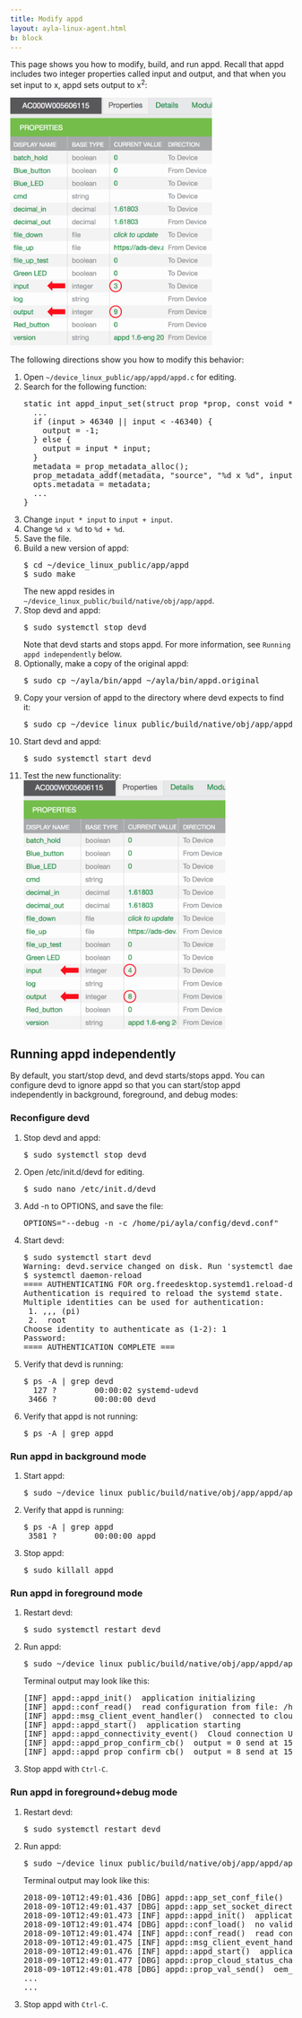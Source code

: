 ```yaml
---
title: Modify appd
layout: ayla-linux-agent.html
b: block
---
```


This page shows you how to modify, build, and run appd. Recall that appd includes two integer properties called input and output, and that when you set input to x, appd sets output to x<sup>2</sup>:

<img src="properties-001.png" width="360">

The following directions show you how to modify this behavior:

<ol>
<li>Open <code>~/device_linux_public/app/appd/appd.c</code> for editing.</li>
<li>Search for the following function:
<pre>
static int appd_input_set(struct prop &#42;prop, const void &#42;val, size_t len, const struct op_args &#42;args) {
  ...
  if (input > 46340 || input < -46340) {
    output = -1;
  } else {
    output = input &#42; input;
  }
  metadata = prop_metadata_alloc();
  prop_metadata_addf(metadata, "source", "%d x %d", input, input);
  opts.metadata = metadata;
  ...
}
</pre>
</li>
<li>Change <code>input * input</code> to <code>input + input</code>.</li>
<li>Change <code>%d x %d</code> to <code>%d + %d</code>.</li>
<li>Save the file.</li>
<li>Build a new version of appd:
<pre>
$ cd &#126;/device_linux_public/app/appd
$ sudo make
</pre>
The new appd resides in <code>&#126;/device_linux_public/build/native/obj/app/appd</code>.
</li>
<li>Stop devd and appd:
<pre>
$ sudo systemctl stop devd
</pre>
Note that devd starts and stops appd. For more information, see <code>Running appd independently</code> below.
</li>
<li>Optionally, make a copy of the original appd:
<pre>
$ sudo cp ~/ayla/bin/appd ~/ayla/bin/appd.original
</pre>
</li>
<li>Copy your version of appd to the directory where devd expects to find it:
<pre>
$ sudo cp ~/device_linux_public/build/native/obj/app/appd/appd ~/ayla/bin/appd
</pre>
</li>
<li>Start devd and appd:
<pre>
$ sudo systemctl start devd  
</pre>
</li>
<li>Test the new functionality:
<img src="properties-002.png" width="360">
</li>
</ol>

## Running appd independently

By default, you start/stop devd, and devd starts/stops appd. You can configure devd to ignore appd so that you can start/stop appd independently in background, foreground, and debug modes:

### Reconfigure devd

<ol>
<li>Stop devd and appd:
<pre>
$ sudo systemctl stop devd
</pre>
</li>
<li>Open /etc/init.d/devd for editing.
<pre>
$ sudo nano /etc/init.d/devd
</pre>
</li>
<li>Add -n to OPTIONS, and save the file:
<pre>
OPTIONS="--debug -n -c /home/pi/ayla/config/devd.conf"
</pre>
</li>
<li>Start devd:
<pre>
$ sudo systemctl start devd
Warning: devd.service changed on disk. Run 'systemctl daemon-reload' to reload units.
$ systemctl daemon-reload
==== AUTHENTICATING FOR org.freedesktop.systemd1.reload-daemon ===
Authentication is required to reload the systemd state.
Multiple identities can be used for authentication:
 1. ,,, (pi)
 2.  root
Choose identity to authenticate as (1-2): 1
Password: 
==== AUTHENTICATION COMPLETE ===
</pre>
</li>
<li>Verify that devd is running:
<pre>
$ ps -A | grep devd
  127 ?        00:00:02 systemd-udevd
 3466 ?        00:00:00 devd
</pre>
</li>
<li>Verify that appd is not running:
<pre>
$ ps -A | grep appd
</pre>
</li>
</ol>

### Run appd in background mode

<ol>
<li>Start appd:
<pre>
$ sudo &#126;/device_linux_public/build/native/obj/app/appd/appd -c /home/pi/ayla/config/appd.conf
</pre>
</li>
<li>Verify that appd is running:
<pre>
$ ps -A | grep appd
 3581 ?        00:00:00 appd
</pre>
</li>
<li>Stop appd:
<pre>
$ sudo killall appd
</pre>
</li>
</ol>

### Run appd in foreground mode

<ol>
<li>Restart devd:
<pre>
$ sudo systemctl restart devd
</pre>
</li>
<li>Run appd:
<pre>
$ sudo &#126;/device_linux_public/build/native/obj/app/appd/appd -f -c /home/pi/ayla/config/appd.conf
</pre>
Terminal output may look like this:
<pre>
[INF] appd::appd_init()  application initializing
[INF] appd::conf_read()  read configuration from file: /home/pi/ayla/config/appd.conf.startup
[INF] appd::msg_client_event_handler()  connected to cloud client
[INF] appd::appd_start()  application starting
[INF] appd::appd_connectivity_event()  Cloud connection UP
[INF] appd::appd_prop_confirm_cb()  output = 0 send at 1545320451361 to dests 1 succeeded
[INF] appd::appd_prop_confirm_cb()  output = 8 send at 1545320452132 to dests 1 succeeded
</pre>
</li>
<li>Stop appd with <code>Ctrl-C</code>.</li>
</ol>

### Run appd in foreground+debug mode

<ol>
<li>Restart devd:
<pre>
$ sudo systemctl restart devd
</pre>
</li>
<li>Run appd:
<pre>
$ sudo &#126;/device_linux_public/build/native/obj/app/appd/appd -f -d -c /home/pi/ayla/config/appd.conf
</pre>
Terminal output may look like this:
<pre>
2018-09-10T12:49:01.436 [DBG] appd::app_set_conf_file()  factory config: /home/pi/ayla/config/appd.conf, startup config dir: default
2018-09-10T12:49:01.437 [DBG] appd::app_set_socket_directory()  socket dir: /run
2018-09-10T12:49:01.473 [INF] appd::appd_init()  application initializing
2018-09-10T12:49:01.474 [DBG] appd::conf_load()  no valid startup config: /home/pi/ayla/config/appd.conf.startup
2018-09-10T12:49:01.474 [INF] appd::conf_read()  read configuration from file: /home/pi/ayla/config/appd.conf
2018-09-10T12:49:01.475 [INF] appd::msg_client_event_handler()  connected to cloud client
2018-09-10T12:49:01.476 [INF] appd::appd_start()  application starting
2018-09-10T12:49:01.477 [DBG] appd::prop_cloud_status_changed()  resending prop: oem_host_version
2018-09-10T12:49:01.478 [DBG] appd::prop_val_send()  oem_host_version
...
...
</pre>
</li>
<li>Stop appd with <code>Ctrl-C</code>.</li>
</ol>
